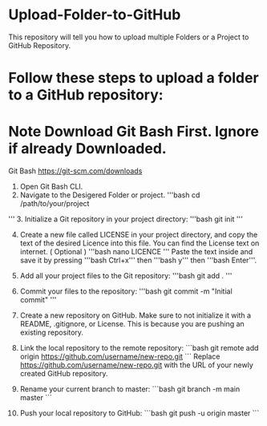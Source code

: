 # Upload-Folder-to-GitHub
This repository will tell you how to upload multiple Folders or a Project to GitHub Repository.

# Follow these steps to upload a folder to a GitHub repository:

# Note Download Git Bash First. Ignore if already Downloaded.

Git Bash https://git-scm.com/downloads

1. Open Git Bash CLI.
2. Navigate to the Desigered Folder or project.
      '''bash
cd /path/to/your/project

'''
3. Initialize a Git repository in your project directory:
      '''bash
git init
'''

4. Create a new file called LICENSE in your project directory, and copy the text of the desired Licence into this file. You can find the License text on internet. ( Optional )
   '''bash nano LICENCE '''
Paste the text inside and save it by pressing '''bash Ctrl+x''' then  '''bash y''' then '''bash Enter'''.

5. Add all your project files to the Git repository:
   '''bash
git add .
  '''

6. Commit your files to the repository:
'''bash
git commit -m "Initial commit"
   '''

7. Create a new repository on GitHub. Make sure to not initialize it with a README, .gitignore, or License. This is because you are pushing an existing repository.

8. Link the local repository to the remote repository:
\`\`\`bash
git remote add origin https://github.com/username/new-repo.git
\`\`\`
Replace https://github.com/username/new-repo.git with the URL of your newly created GitHub repository.

9. Rename your current branch to master:
\`\`\`bash
git branch -m main master
\`\`\`

8. Push your local repository to GitHub:
\`\`\`bash
git push -u origin master
\`\`\`
